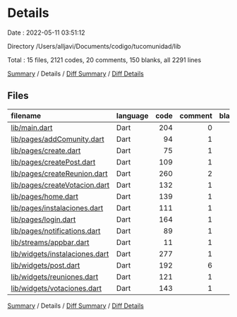 # Details

Date : 2022-05-11 03:51:12

Directory /Users/alljavi/Documents/codigo/tucomunidad/lib

Total : 15 files,  2121 codes, 20 comments, 150 blanks, all 2291 lines

[Summary](results.md) / Details / [Diff Summary](diff.md) / [Diff Details](diff-details.md)

## Files
| filename | language | code | comment | blank | total |
| :--- | :--- | ---: | ---: | ---: | ---: |
| [lib/main.dart](/lib/main.dart) | Dart | 204 | 0 | 13 | 217 |
| [lib/pages/addComunity.dart](/lib/pages/addComunity.dart) | Dart | 94 | 1 | 10 | 105 |
| [lib/pages/create.dart](/lib/pages/create.dart) | Dart | 75 | 1 | 6 | 82 |
| [lib/pages/createPost.dart](/lib/pages/createPost.dart) | Dart | 109 | 1 | 10 | 120 |
| [lib/pages/createReunion.dart](/lib/pages/createReunion.dart) | Dart | 260 | 2 | 14 | 276 |
| [lib/pages/createVotacion.dart](/lib/pages/createVotacion.dart) | Dart | 132 | 1 | 10 | 143 |
| [lib/pages/home.dart](/lib/pages/home.dart) | Dart | 139 | 1 | 12 | 152 |
| [lib/pages/instalaciones.dart](/lib/pages/instalaciones.dart) | Dart | 111 | 1 | 11 | 123 |
| [lib/pages/login.dart](/lib/pages/login.dart) | Dart | 164 | 1 | 16 | 181 |
| [lib/pages/notifications.dart](/lib/pages/notifications.dart) | Dart | 89 | 1 | 11 | 101 |
| [lib/streams/appbar.dart](/lib/streams/appbar.dart) | Dart | 11 | 1 | 5 | 17 |
| [lib/widgets/instalaciones.dart](/lib/widgets/instalaciones.dart) | Dart | 277 | 1 | 11 | 289 |
| [lib/widgets/post.dart](/lib/widgets/post.dart) | Dart | 192 | 6 | 8 | 206 |
| [lib/widgets/reuniones.dart](/lib/widgets/reuniones.dart) | Dart | 121 | 1 | 6 | 128 |
| [lib/widgets/votaciones.dart](/lib/widgets/votaciones.dart) | Dart | 143 | 1 | 7 | 151 |

[Summary](results.md) / Details / [Diff Summary](diff.md) / [Diff Details](diff-details.md)